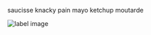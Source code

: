 saucisse knacky
pain
mayo
ketchup
moutarde

![label image](https://www.bing.com/th?id=OSK.e4f025f9adfcf1b94e8dc206675fe093&w=612&h=459&c=7&rs=1&qlt=80&o=6&cdv=1&dpr=1.25&pid=16.1/image.png)
